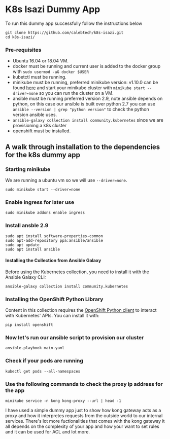 # K8s Isazi Dummy App
To run this dummy app successfully follow the instructions below

    git clone https://github.com/calebtech/k8s-isazi.git
    cd k8s-isazi/
### Pre-requisites
- Ubuntu 16.04 or 18.04 VM. 
- docker must be running and current user is added to the docker group with `sudo usermod -aG docker $USER`
- kubetctl must be running. 
- minikube must be running, preferred minikube version: v1.10.0 can be found [here](https://github.com/kubernetes/minikube/releases/tag/v1.10.0) and start your minikube cluster with `minikube start --driver=none` so you can run the cluster on a VM.
- ansible must be running preferred version 2.9, note ansible depends on python, on this case our ansible is built over python 2.7 you can use `ansible --version | grep "python version"` to check the python version ansible uses.
- `ansible-galaxy collection install community.kubernetes` since we are provisioning a k8s cluster 
- openshift must be installed.

## A walk through installation to the dependencies for the k8s dummy app
### Starting minikube
We are running a ubuntu vm so we will use `--driver=none`.

    sudo minikube start --driver=none

### Enable ingress for later use
    sudo minikube addons enable ingress

### Install ansble 2.9
    sudo apt install software-properties-common
    sudo apt-add-repository ppa:ansible/ansible
    sudo apt update
    sudo apt install ansible

#### Installing the Collection from Ansible Galaxy

Before using the Kubernetes collection, you need to install it with the Ansible Galaxy CLI:

    ansible-galaxy collection install community.kubernetes

### Installing the OpenShift Python Library

Content in this collection requires the [OpenShift Python client](https://pypi.org/project/openshift/) to interact with Kubernetes' APIs. You can install it with:

    pip install openshift

### Now let's run our ansible script to provision our cluster
    ansible-playbook main.yaml

### Check if your pods are running
    kubectl get pods --all-namespaces

### Use the following commands to check the proxy ip address for the app

    minikube service -n kong kong-proxy --url | head -1 


I have used a simple dummy app just to show how kong gateway acts as a proxy and how it interpretes requests from the outside world to our internal services. There's lot more fuctionalities that comes with the kong gateway it all depends on the complexity of your app and how your want to set rules and it can be used for ACL and lot more.

